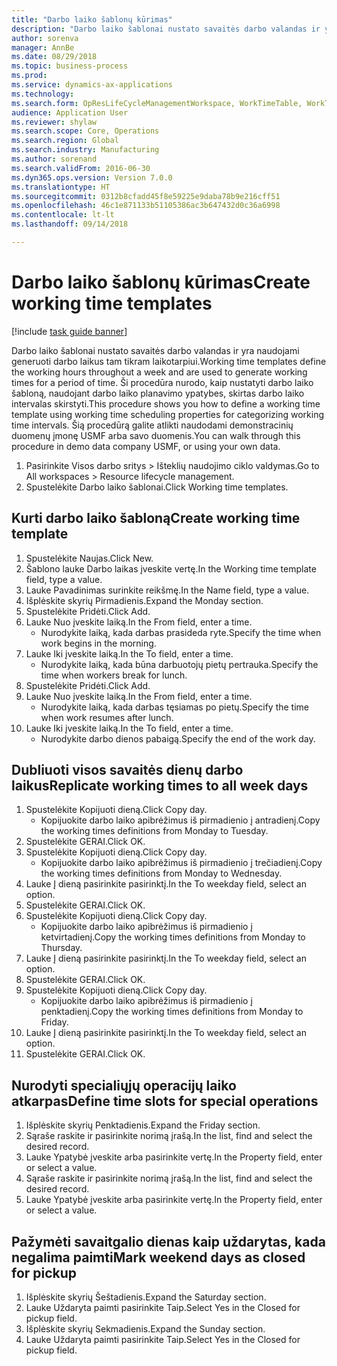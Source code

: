 ```yaml
--- 
title: "Darbo laiko šablonų kūrimas"
description: "Darbo laiko šablonai nustato savaitės darbo valandas ir yra naudojami generuoti darbo laikus tam tikram laikotarpiui."
author: sorenva
manager: AnnBe
ms.date: 08/29/2018
ms.topic: business-process
ms.prod: 
ms.service: dynamics-ax-applications
ms.technology: 
ms.search.form: OpResLifeCycleManagementWorkspace, WorkTimeTable, WorkTimeCopyDayDialog
audience: Application User
ms.reviewer: shylaw
ms.search.scope: Core, Operations
ms.search.region: Global
ms.search.industry: Manufacturing
ms.author: sorenand
ms.search.validFrom: 2016-06-30
ms.dyn365.ops.version: Version 7.0.0
ms.translationtype: HT
ms.sourcegitcommit: 0312b8cfadd45f8e59225e9daba78b9e216cff51
ms.openlocfilehash: 46c1e871133b51105386ac3b647432d0c36a6998
ms.contentlocale: lt-lt
ms.lasthandoff: 09/14/2018

---
```

# <a name="create-working-time-templates"></a><span data-ttu-id="11aca-103">Darbo laiko šablonų kūrimas</span><span class="sxs-lookup"><span data-stu-id="11aca-103">Create working time templates</span></span>

[!include [task guide banner](../../includes/task-guide-banner.md)]

<span data-ttu-id="11aca-104">Darbo laiko šablonai nustato savaitės darbo valandas ir yra naudojami generuoti darbo laikus tam tikram laikotarpiui.</span><span class="sxs-lookup"><span data-stu-id="11aca-104">Working time templates define the working hours throughout a week and are used to generate working times for a period of time.</span></span> <span data-ttu-id="11aca-105">Ši procedūra nurodo, kaip nustatyti darbo laiko šabloną, naudojant darbo laiko planavimo ypatybes, skirtas darbo laiko intervalas skirstyti.</span><span class="sxs-lookup"><span data-stu-id="11aca-105">This procedure shows you how to define a working time template using working time scheduling properties for categorizing working time intervals.</span></span> <span data-ttu-id="11aca-106">Šią procedūrą galite atlikti naudodami demonstracinių duomenų įmonę USMF arba savo duomenis.</span><span class="sxs-lookup"><span data-stu-id="11aca-106">You can walk through this procedure in demo data company USMF, or using your own data.</span></span>

1. <span data-ttu-id="11aca-107">Pasirinkite Visos darbo sritys > Išteklių naudojimo ciklo valdymas.</span><span class="sxs-lookup"><span data-stu-id="11aca-107">Go to All workspaces > Resource lifecycle management.</span></span>
2. <span data-ttu-id="11aca-108">Spustelėkite Darbo laiko šablonai.</span><span class="sxs-lookup"><span data-stu-id="11aca-108">Click Working time templates.</span></span>

## <a name="create-working-time-template"></a><span data-ttu-id="11aca-109">Kurti darbo laiko šabloną</span><span class="sxs-lookup"><span data-stu-id="11aca-109">Create working time template</span></span>
1. <span data-ttu-id="11aca-110">Spustelėkite Naujas.</span><span class="sxs-lookup"><span data-stu-id="11aca-110">Click New.</span></span>
2. <span data-ttu-id="11aca-111">Šablono lauke Darbo laikas įveskite vertę.</span><span class="sxs-lookup"><span data-stu-id="11aca-111">In the Working time template field, type a value.</span></span>
3. <span data-ttu-id="11aca-112">Lauke Pavadinimas surinkite reikšmę.</span><span class="sxs-lookup"><span data-stu-id="11aca-112">In the Name field, type a value.</span></span>
4. <span data-ttu-id="11aca-113">Išplėskite skyrių Pirmadienis.</span><span class="sxs-lookup"><span data-stu-id="11aca-113">Expand the Monday section.</span></span>
5. <span data-ttu-id="11aca-114">Spustelėkite Pridėti.</span><span class="sxs-lookup"><span data-stu-id="11aca-114">Click Add.</span></span>
6. <span data-ttu-id="11aca-115">Lauke Nuo įveskite laiką.</span><span class="sxs-lookup"><span data-stu-id="11aca-115">In the From field, enter a time.</span></span>
    * <span data-ttu-id="11aca-116">Nurodykite laiką, kada darbas prasideda ryte.</span><span class="sxs-lookup"><span data-stu-id="11aca-116">Specify the time when work begins in the morning.</span></span>  
7. <span data-ttu-id="11aca-117">Lauke Iki įveskite laiką.</span><span class="sxs-lookup"><span data-stu-id="11aca-117">In the To field, enter a time.</span></span>
    * <span data-ttu-id="11aca-118">Nurodykite laiką, kada būna darbuotojų pietų pertrauka.</span><span class="sxs-lookup"><span data-stu-id="11aca-118">Specify the time when workers break for lunch.</span></span>  
8. <span data-ttu-id="11aca-119">Spustelėkite Pridėti.</span><span class="sxs-lookup"><span data-stu-id="11aca-119">Click Add.</span></span>
9. <span data-ttu-id="11aca-120">Lauke Nuo įveskite laiką.</span><span class="sxs-lookup"><span data-stu-id="11aca-120">In the From field, enter a time.</span></span>
    * <span data-ttu-id="11aca-121">Nurodykite laiką, kada darbas tęsiamas po pietų.</span><span class="sxs-lookup"><span data-stu-id="11aca-121">Specify the time when work resumes after lunch.</span></span>  
10. <span data-ttu-id="11aca-122">Lauke Iki įveskite laiką.</span><span class="sxs-lookup"><span data-stu-id="11aca-122">In the To field, enter a time.</span></span>
    * <span data-ttu-id="11aca-123">Nurodykite darbo dienos pabaigą.</span><span class="sxs-lookup"><span data-stu-id="11aca-123">Specify the end of the work day.</span></span>  

## <a name="replicate-working-times-to-all-week-days"></a><span data-ttu-id="11aca-124">Dubliuoti visos savaitės dienų darbo laikus</span><span class="sxs-lookup"><span data-stu-id="11aca-124">Replicate working times to all week days</span></span>
1. <span data-ttu-id="11aca-125">Spustelėkite Kopijuoti dieną.</span><span class="sxs-lookup"><span data-stu-id="11aca-125">Click Copy day.</span></span>
    * <span data-ttu-id="11aca-126">Kopijuokite darbo laiko apibrėžimus iš pirmadienio į antradienį.</span><span class="sxs-lookup"><span data-stu-id="11aca-126">Copy the working times definitions from Monday to Tuesday.</span></span>  
2. <span data-ttu-id="11aca-127">Spustelėkite GERAI.</span><span class="sxs-lookup"><span data-stu-id="11aca-127">Click OK.</span></span>
3. <span data-ttu-id="11aca-128">Spustelėkite Kopijuoti dieną.</span><span class="sxs-lookup"><span data-stu-id="11aca-128">Click Copy day.</span></span>
    * <span data-ttu-id="11aca-129">Kopijuokite darbo laiko apibrėžimus iš pirmadienio į trečiadienį.</span><span class="sxs-lookup"><span data-stu-id="11aca-129">Copy the working times definitions from Monday to Wednesday.</span></span>  
4. <span data-ttu-id="11aca-130">Lauke Į dieną pasirinkite pasirinktį.</span><span class="sxs-lookup"><span data-stu-id="11aca-130">In the To weekday field, select an option.</span></span>
5. <span data-ttu-id="11aca-131">Spustelėkite GERAI.</span><span class="sxs-lookup"><span data-stu-id="11aca-131">Click OK.</span></span>
6. <span data-ttu-id="11aca-132">Spustelėkite Kopijuoti dieną.</span><span class="sxs-lookup"><span data-stu-id="11aca-132">Click Copy day.</span></span>
    * <span data-ttu-id="11aca-133">Kopijuokite darbo laiko apibrėžimus iš pirmadienio į ketvirtadienį.</span><span class="sxs-lookup"><span data-stu-id="11aca-133">Copy the working times definitions from Monday to Thursday.</span></span>  
7. <span data-ttu-id="11aca-134">Lauke Į dieną pasirinkite pasirinktį.</span><span class="sxs-lookup"><span data-stu-id="11aca-134">In the To weekday field, select an option.</span></span>
8. <span data-ttu-id="11aca-135">Spustelėkite GERAI.</span><span class="sxs-lookup"><span data-stu-id="11aca-135">Click OK.</span></span>
9. <span data-ttu-id="11aca-136">Spustelėkite Kopijuoti dieną.</span><span class="sxs-lookup"><span data-stu-id="11aca-136">Click Copy day.</span></span>
    * <span data-ttu-id="11aca-137">Kopijuokite darbo laiko apibrėžimus iš pirmadienio į penktadienį.</span><span class="sxs-lookup"><span data-stu-id="11aca-137">Copy the working times definitions from Monday to Friday.</span></span>  
10. <span data-ttu-id="11aca-138">Lauke Į dieną pasirinkite pasirinktį.</span><span class="sxs-lookup"><span data-stu-id="11aca-138">In the To weekday field, select an option.</span></span>
11. <span data-ttu-id="11aca-139">Spustelėkite GERAI.</span><span class="sxs-lookup"><span data-stu-id="11aca-139">Click OK.</span></span>

## <a name="define-time-slots-for-special-operations"></a><span data-ttu-id="11aca-140">Nurodyti specialiųjų operacijų laiko atkarpas</span><span class="sxs-lookup"><span data-stu-id="11aca-140">Define time slots for special operations</span></span>
1. <span data-ttu-id="11aca-141">Išplėskite skyrių Penktadienis.</span><span class="sxs-lookup"><span data-stu-id="11aca-141">Expand the Friday section.</span></span>
2. <span data-ttu-id="11aca-142">Sąraše raskite ir pasirinkite norimą įrašą.</span><span class="sxs-lookup"><span data-stu-id="11aca-142">In the list, find and select the desired record.</span></span>
3. <span data-ttu-id="11aca-143">Lauke Ypatybė įveskite arba pasirinkite vertę.</span><span class="sxs-lookup"><span data-stu-id="11aca-143">In the Property field, enter or select a value.</span></span>
4. <span data-ttu-id="11aca-144">Sąraše raskite ir pasirinkite norimą įrašą.</span><span class="sxs-lookup"><span data-stu-id="11aca-144">In the list, find and select the desired record.</span></span>
5. <span data-ttu-id="11aca-145">Lauke Ypatybė įveskite arba pasirinkite vertę.</span><span class="sxs-lookup"><span data-stu-id="11aca-145">In the Property field, enter or select a value.</span></span>

## <a name="mark-weekend-days-as-closed-for-pickup"></a><span data-ttu-id="11aca-146">Pažymėti savaitgalio dienas kaip uždarytas, kada negalima paimti</span><span class="sxs-lookup"><span data-stu-id="11aca-146">Mark weekend days as closed for pickup</span></span>
1. <span data-ttu-id="11aca-147">Išplėskite skyrių Šeštadienis.</span><span class="sxs-lookup"><span data-stu-id="11aca-147">Expand the Saturday section.</span></span>
2. <span data-ttu-id="11aca-148">Lauke Uždaryta paimti pasirinkite Taip.</span><span class="sxs-lookup"><span data-stu-id="11aca-148">Select Yes in the Closed for pickup field.</span></span>
3. <span data-ttu-id="11aca-149">Išplėskite skyrių Sekmadienis.</span><span class="sxs-lookup"><span data-stu-id="11aca-149">Expand the Sunday section.</span></span>
4. <span data-ttu-id="11aca-150">Lauke Uždaryta paimti pasirinkite Taip.</span><span class="sxs-lookup"><span data-stu-id="11aca-150">Select Yes in the Closed for pickup field.</span></span>


